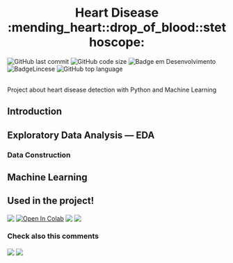 <h1 align="center">Heart Disease :mending_heart::drop_of_blood::stethoscope:</h1>


![GitHub last commit](https://img.shields.io/github/last-commit/MEziliano/HeartDisease?style=for-the-badge) 
![GitHub code size](https://img.shields.io/github/languages/code-size/MEziliano/HeartDisease?style=for-the-badge)
![Badge em Desenvolvimento](https://img.shields.io/badge/Status%20-Finished!-brightgreen?style=for-the-badge) 
![BadgeLincese](https://img.shields.io/github/license/MEziliano/HeartDisease?style=for-the-badge) 
![GitHub top language](https://img.shields.io/github/languages/top/MEziliano/HeartDisease?style=for-the-badge) 

</br>
Project about heart disease detection with Python and Machine Learning <br>

<h2> Introduction </h2>



<h2> Exploratory Data Analysis — EDA </h2>


<h3> Data Construction</h3>
  

<h2> Machine Learning </h2>





<h2> Used in the project! </h2>
<div>
<a href="https://www.kaggle.com/chingchunyeh/heart-disease-report/data"><img align="center" src="https://img.shields.io/badge/Kaggle-20BEFF?style=for-the-badge&logo=Kaggle&logoColor=white"></a>
<a href="https://colab.research.google.com/drive/1Mlj9hkHyPX7AiYvmwCotn0UeSJNAImuL"><img align="center" src="https://img.shields.io/badge/Colab-F9AB00?style=for-the-badge&logo=googlecolab&color=525252" alt="Open In Colab"/></a> 
<img align="center" src="https://img.shields.io/badge/Python-FFD43B?style=for-the-badge&logo=python&logoColor=darkgreen" target="_blank">
<img align="center" src="https://img.shields.io/badge/scikit_learn-F7931E?style=for-the-badge&logo=scikit-learn&logoColor=white" target="_blank"> 

<h3> Check also this comments</h3>
<a href="https://medium.com/@murilosez06" target="_blank"><img align="center" src="https://img.shields.io/badge/Medium-12100E?style=for-the-badge&logo=medium&logoColor=white" target="_blank"></a>
<a href="https://www.notion.so/muriloeziliano/Classification-d621168874bf435780c6b63196e4c8cd" target="_blank"><img align="center" src="https://img.shields.io/badge/Notion-000000?style=for-the-badge&logo=notion&logoColor=white"></a>
<!--<img align="center" src="https://img.shields.io/badge/Pandas-2C2D72?style=for-the-badge&logo=pandas&logoColor=white" target="_blank">
<img align="center" src="https://img.shields.io/badge/Numpy-777BB4?style=for-the-badge&logo=numpy&logoColor=white" target="_blank">
[![GitHub issues](https://img.shields.io/github/issues/MEziliano/regressao-internacao_SUS?style=for-the-badge)](https://github.com/MEziliano/regressao-internacao_SUS/issues) -->
</div>
